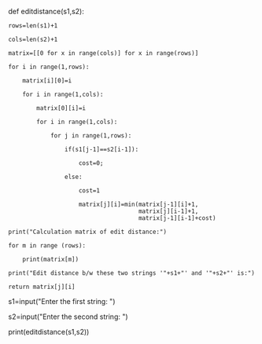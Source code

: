 
def editdistance(s1,s2):

    rows=len(s1)+1
     
    cols=len(s2)+1
    
    matrix=[[0 for x in range(cols)] for x in range(rows)]
    
    for i in range(1,rows):
    
        matrix[i][0]=i
        
        for i in range(1,cols):
        
            matrix[0][i]=i
            
            for i in range(1,cols):
            
                for j in range(1,rows):
                
                    if(s1[j-1]==s2[i-1]):
                    
                        cost=0;
                        
                    else:
                    
                        cost=1
                        
                        matrix[j][i]=min(matrix[j-1][i]+1,
                                         matrix[j][i-1]+1,
                                         matrix[j-1][i-1]+cost)
                                         
    print("Calculation matrix of edit distance:")
    
    for m in range (rows):
    
        print(matrix[m])
        
    print("Edit distance b/w these two strings '"+s1+"' and '"+s2+"' is:")
    
    return matrix[j][i]
    
s1=input("Enter the first string: ")

s2=input("Enter the second string: ")

print(editdistance(s1,s2))
